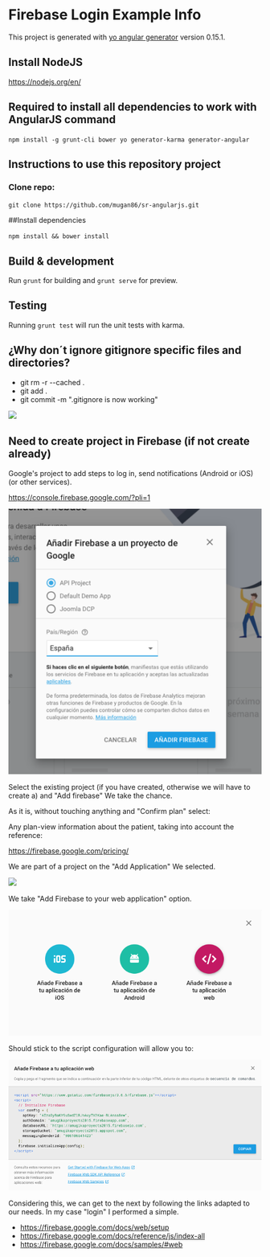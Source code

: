 # Firebase Login Example Info

This project is generated with [yo angular generator](https://github.com/yeoman/generator-angular)
version 0.15.1.

## Install NodeJS

https://nodejs.org/en/

## Required to install all dependencies to work with AngularJS command

`npm install -g grunt-cli bower yo generator-karma generator-angular`

## Instructions to use this repository project

### Clone repo: 

`git clone https://github.com/mugan86/sr-angularjs.git`

##Install dependencies

`npm install && bower install`

## Build & development

Run `grunt` for building and `grunt serve` for preview.

## Testing

Running `grunt test` will run the unit tests with karma.

## ¿Why don´t ignore gitignore specific files and directories?

* git rm -r --cached .
* git add .
* git commit -m ".gitignore is now working"



![](https://firebase.google.com/_static/3260bec2e7/images/firebase/lockup.png)

## Need to create project in Firebase (if not create already)

Google's project to add steps to log in, send notifications (Android or iOS) (or other services).

https://console.firebase.google.com/?pli=1

![](https://raw.githubusercontent.com/mugan86/login-angularjs-firebase/master/images/select_project.png)

Select the existing project (if you have created, otherwise we will have to create a) and "Add firebase" We take the chance.

As it is, without touching anything and "Confirm plan" select:

Any plan-view information about the patient, taking into account the reference:

https://firebase.google.com/pricing/

We are part of a project on the "Add Application" We selected.

![](https://raw.githubusercontent.com/mugan86/login-angularjs-firebase/master/images/create_ap.png)

We take "Add Firebase to your web application" option.

![](https://raw.githubusercontent.com/mugan86/login-angularjs-firebase/master/images/app_type.png)

Should stick to the script configuration will allow you to:

![](https://raw.githubusercontent.com/mugan86/login-angularjs-firebase/master/images/script.png)

Considering this, we can get to the next by following the links adapted to our needs. In my case "login" I performed a simple.

* https://firebase.google.com/docs/web/setup
* https://firebase.google.com/docs/reference/js/index-all
* https://firebase.google.com/docs/samples/#web

